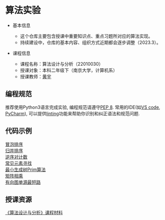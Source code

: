 # 算法实验

- 基本信息
  - 这个仓库主要包含授课中重要知识点、重点习题所对应的算法实现。
  - 持续建设中，仓库的基本内容、组织方式近期都会逐步调整（2023.3）。

- 课程信息
  - 课程名称：算法设计与分析（22010030）
  - 授课对象：本科二年级下（南京大学，计算机系）
  - 授课教师：[黄宇](https://zhuanlan.zhihu.com/algocentric)

## 编程规范

推荐使用Python3语言完成实验, 编程规范请遵守[PEP 8](https://peps.python.org/pep-0008/).
常用的IDE(如[VS code](https://code.visualstudio.com/), [PyCharm](https://www.jetbrains.com/pycharm/)),
可以提供[linting](https://code.visualstudio.com/docs/python/linting)功能来帮助你识别和纠正语法和规范问题.

## 代码示例

[冒泡排序](./sort/bubble_sort/)  
[归并排序](./sort/merge_sort/)  
[逆序对计数](./sort/counting_inversion/)  
[常见元素寻找](./frequent_element/)  
[最小生成树Prim算法](./prim_mst/)  
[矩阵相乘](./matrix_mult/)  
[有向图单源最短路](./dijkstra/)

## 授课资源

[《算法设计与分析》课程材料](https://zhuanlan.zhihu.com/p/106049035)

